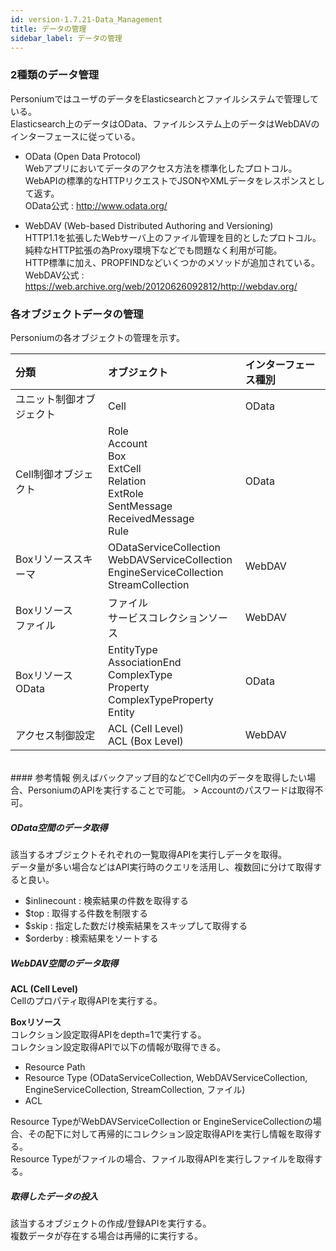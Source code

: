```yaml
---
id: version-1.7.21-Data_Management
title: データの管理
sidebar_label: データの管理
---
```

### 2種類のデータ管理
PersoniumではユーザのデータをElasticsearchとファイルシステムで管理している。<br>Elasticsearch上のデータはOData、ファイルシステム上のデータはWebDAVのインターフェースに従っている。

* OData (Open Data Protocol)<br>Webアプリにおいてデータのアクセス方法を標準化したプロトコル。<br>WebAPIの標準的なHTTPリクエストでJSONやXMLデータをレスポンスとして返す。<br>OData公式 : http://www.odata.org/

* WebDAV (Web-based Distributed Authoring and Versioning)<br>HTTP1.1を拡張したWebサーバ上のファイル管理を目的としたプロトコル。<br>純粋なHTTP拡張の為Proxy環境下などでも問題なく利用が可能。<br>HTTP標準に加え、PROPFINDなどいくつかのメソッドが追加されている。<br>WebDAV公式 : https://web.archive.org/web/20120626092812/http://webdav.org/

### 各オブジェクトデータの管理
Personiumの各オブジェクトの管理を示す。

|分類|オブジェクト|インターフェース種別|
|:--|:--|:--|
|ユニット制御オブジェクト|Cell|OData|
|Cell制御オブジェクト|Role<br>Account<br>Box<br>ExtCell<br>Relation<br>ExtRole<br>SentMessage<br>ReceivedMessage<br>Rule|OData|
|Boxリソーススキーマ|ODataServiceCollection<br>WebDAVServiceCollection<br>EngineServiceCollection<br>StreamCollection|WebDAV|
|Boxリソース<br>ファイル|ファイル<br>サービスコレクションソース|WebDAV|
|Boxリソース<br>OData|EntityType<br>AssociationEnd<br>ComplexType<br>Property<br>ComplexTypeProperty<br>Entity|OData|
|アクセス制御設定|ACL (Cell Level)<br>ACL (Box Level)|WebDAV|
<br>
#### 参考情報
例えばバックアップ目的などでCell内のデータを取得したい場合、PersoniumのAPIを実行することで可能。
> Accountのパスワードは取得不可。

##### OData空間のデータ取得
該当するオブジェクトそれぞれの一覧取得APIを実行しデータを取得。<br>データ量が多い場合などはAPI実行時のクエリを活用し、複数回に分けて取得すると良い。

* $inlinecount : 検索結果の件数を取得する
* $top : 取得する件数を制限する
* $skip : 指定した数だけ検索結果をスキップして取得する
* $orderby : 検索結果をソートする

##### WebDAV空間のデータ取得
**ACL (Cell Level)**<br>Cellのプロパティ取得APIを実行する。<br>

**Boxリソース**<br>コレクション設定取得APIをdepth=1で実行する。<br>コレクション設定取得APIで以下の情報が取得できる。

* Resource Path
* Resource Type (ODataServiceCollection, WebDAVServiceCollection, EngineServiceCollection, StreamCollection, ファイル)
* ACL

Resource TypeがWebDAVServiceCollection or EngineServiceCollectionの場合、その配下に対して再帰的にコレクション設定取得APIを実行し情報を取得する。<br>Resource Typeがファイルの場合、ファイル取得APIを実行しファイルを取得する。

##### 取得したデータの投入
該当するオブジェクトの作成/登録APIを実行する。<br>複数データが存在する場合は再帰的に実行する。
